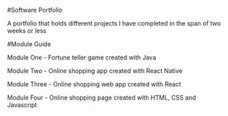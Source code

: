 
#Software Portfolio

A portfolio that holds different projects I have completed in the span of two weeks or less

#Module Guide

Module One - Fortune teller game created with Java

Module Two - Online shopping app created with React Native

Module Three - Online shopping web app created with React

Module Four - Online shopping page created with HTML, CSS and Javascript

